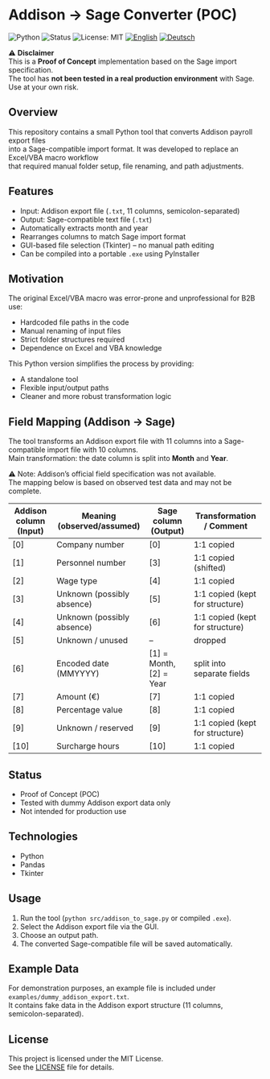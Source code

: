 # Addison → Sage Converter (POC)
![Python](https://img.shields.io/badge/python-3.10%2B-blue)
![Status](https://img.shields.io/badge/status-POC-orange)
![License: MIT](https://img.shields.io/badge/License-MIT-green.svg)
[![English](https://img.shields.io/badge/README-English-informational?style=flat-square)](README_en.md)
[![Deutsch](https://img.shields.io/badge/README-Deutsch-informational?style=flat-square)](README.md)

⚠️ **Disclaimer**  
This is a **Proof of Concept** implementation based on the Sage import specification.  
The tool has **not been tested in a real production environment** with Sage.  
Use at your own risk.

## Overview
This repository contains a small Python tool that converts Addison payroll export files  
into a Sage-compatible import format. It was developed to replace an Excel/VBA macro workflow  
that required manual folder setup, file renaming, and path adjustments.

## Features
- Input: Addison export file (`.txt`, 11 columns, semicolon-separated)
- Output: Sage-compatible text file (`.txt`)
- Automatically extracts month and year
- Rearranges columns to match Sage import format
- GUI-based file selection (Tkinter) – no manual path editing
- Can be compiled into a portable `.exe` using PyInstaller

## Motivation
The original Excel/VBA macro was error-prone and unprofessional for B2B use:
- Hardcoded file paths in the code
- Manual renaming of input files
- Strict folder structures required
- Dependence on Excel and VBA knowledge

This Python version simplifies the process by providing:
- A standalone tool
- Flexible input/output paths
- Cleaner and more robust transformation logic

## Field Mapping (Addison → Sage)

The tool transforms an Addison export file with 11 columns into a Sage-compatible import file with 10 columns.  
Main transformation: the date column is split into **Month** and **Year**.

⚠️ Note: Addison’s official field specification was not available.  
The mapping below is based on observed test data and may not be complete.

| Addison column (Input)        | Meaning (observed/assumed) | Sage column (Output)    | Transformation / Comment                    |
|-------------------------------|----------------------------|-------------------------|---------------------------------------------|
| [0]                           | Company number             | [0]                     | 1:1 copied                                  |
| [1]                           | Personnel number           | [3]                     | 1:1 copied (shifted)                        |
| [2]                           | Wage type                  | [4]                     | 1:1 copied                                  |
| [3]                           | Unknown (possibly absence) | [5]                     | 1:1 copied (kept for structure)             |
| [4]                           | Unknown (possibly absence) | [6]                     | 1:1 copied (kept for structure)             |
| [5]                           | Unknown / unused           | –                       | dropped                                     |
| [6]                           | Encoded date (MMYYYY)      | [1] = Month, [2] = Year | split into separate fields                  |
| [7]                           | Amount (€)                 | [7]                     | 1:1 copied                                  |
| [8]                           | Percentage value           | [8]                     | 1:1 copied                                  |
| [9]                           | Unknown / reserved         | [9]                     | 1:1 copied (kept for structure)             |
| [10]                          | Surcharge hours            | [10]                    | 1:1 copied                                  |


## Status
- Proof of Concept (POC)
- Tested with dummy Addison export data only
- Not intended for production use

## Technologies
- Python
- Pandas
- Tkinter

## Usage
1. Run the tool (`python src/addison_to_sage.py` or compiled `.exe`).
2. Select the Addison export file via the GUI.
3. Choose an output path.
4. The converted Sage-compatible file will be saved automatically.

## Example Data
For demonstration purposes, an example file is included under `examples/dummy_addison_export.txt`.  
It contains fake data in the Addison export structure (11 columns, semicolon-separated).

## License
This project is licensed under the MIT License.  
See the [LICENSE](LICENSE) file for details.
